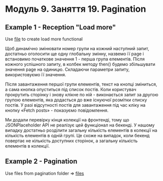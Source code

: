 # Модуль 9. Заняття 19. Pagination

## Example 1 - Reception "Load more"

Use [file](./load_more/index.html) to create load more functional

Щоб динамічно змінювати номер групи на кожний наступний запит, достатньо
оголосити ще одну глобальну змінну, назвемо її page і встановимо початкове
значення 1 - перша група елементів. Після кожного успішного запиту, в колбек
методу then() будемо збільшувати значення page на одиницю. Складаючи параметри
запиту, використовуємо її значення.

Після завантаження першої групи елементів, текст на кнопці зміниться, а сама
кнопка опуститься під список постів. Коли користувач прокрутить сторінку і знову
клікне по ній - виконається запит за другою групою елементів, яка додасться до
вже існуючої розмітки списку постів. У разі відсутності постів для завантаження
під час кліку на кнопку «Fetch posts» - показуємо повідомлення.

Ми додали перевірку кінця колекції на фронтенді, тому що JSONPlaceholder API не
реалізує цей функціонал на бекенді. У нашому випадку достатньо розділити
загальну кількість елементів в колекції на кількість елементів в одній групі. Це
схоже на випадок, коли бекенд повертає не кількість доступних сторінок, а
загальну кількість елементів в колекції.

## Example 2 - Pagination

Use files from pagination folder => [files](./pagination.zip)
